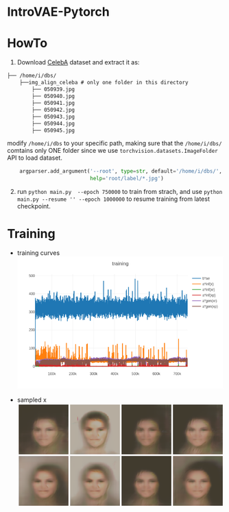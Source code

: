 # IntroVAE-Pytorch



# HowTo
1. Download [CelebA](http://mmlab.ie.cuhk.edu.hk/projects/CelebA.html) dataset and extract it as:
```
├── /home/i/dbs/
	├──img_align_celeba # only one folder in this directory
		├── 050939.jpg
		├── 050940.jpg
		├── 050941.jpg
		├── 050942.jpg
		├── 050943.jpg
		├── 050944.jpg
		├── 050945.jpg
```

modify `/home/i/dbs` to your specific path, making sure that the `/home/i/dbs/` comtains only ONE folder since we use
`torchvision.datasets.ImageFolder` API to load dataset. 
```python
    argparser.add_argument('--root', type=str, default='/home/i/dbs/',
                           help='root/label/*.jpg')
```

2. run `python main.py  --epoch 750000` to train from strach, and use `python main.py --resume '' --epoch 1000000` to resume training from latest checkpoint.


# Training

- training curves
![](assets/train.png)

- sampled x
![](assets/xr_750000.png)

